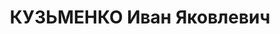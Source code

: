 ---
title: КУЗЬМЕНКО Иван Яковлевич
description: '1901 г.р., капитан, нач. строевой части 15 авиапарка КВО.

  ВКВС - 19.11.1937, ВМН. Расстрелян 20.11.1937, Киев'
---